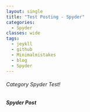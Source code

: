 ```yaml
---
layout: single
title: "Test Posting - Spyder"
categories:
  - Spyder
classes: wide
tags:
  - jeykll
  - github
  - Minimalmistakes
  - blog
  - Spyder
---
```


###### Category Spyder Test!

##### Spyder Post
